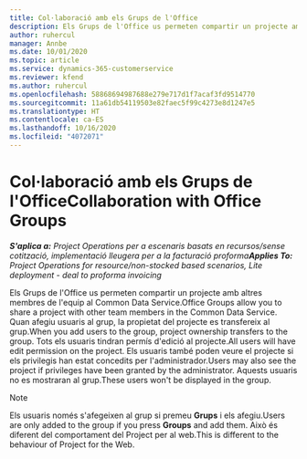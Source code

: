 ```yaml
---
title: Col·laboració amb els Grups de l'Office
description: Els Grups de l'Office us permeten compartir un projecte amb altres membres de l'equip dins del Common Data Service.
author: ruhercul
manager: Annbe
ms.date: 10/01/2020
ms.topic: article
ms.service: dynamics-365-customerservice
ms.reviewer: kfend
ms.author: ruhercul
ms.openlocfilehash: 58868694987688e279e717d1f7acaf3fd9514770
ms.sourcegitcommit: 11a61db54119503e82faec5f99c4273e8d1247e5
ms.translationtype: HT
ms.contentlocale: ca-ES
ms.lasthandoff: 10/16/2020
ms.locfileid: "4072071"
---
```

# <a name="collaboration-with-office-groups"></a><span data-ttu-id="0a4af-103">Col·laboració amb els Grups de l'Office</span><span class="sxs-lookup"><span data-stu-id="0a4af-103">Collaboration with Office Groups</span></span>

<span data-ttu-id="0a4af-104">_**S'aplica a:** Project Operations per a escenaris basats en recursos/sense cotització, implementació lleugera per a la facturació proforma_</span><span class="sxs-lookup"><span data-stu-id="0a4af-104">_**Applies To:** Project Operations for resource/non-stocked based scenarios, Lite deployment - deal to proforma invoicing_</span></span>

<span data-ttu-id="0a4af-105">Els Grups de l'Office us permeten compartir un projecte amb altres membres de l'equip al Common Data Service.</span><span class="sxs-lookup"><span data-stu-id="0a4af-105">Office Groups allow you to share a project with other team members in the Common Data Service.</span></span> <span data-ttu-id="0a4af-106">Quan afegiu usuaris al grup, la propietat del projecte es transfereix al grup.</span><span class="sxs-lookup"><span data-stu-id="0a4af-106">When you add users to the group, project ownership transfers to the group.</span></span> <span data-ttu-id="0a4af-107">Tots els usuaris tindran permís d'edició al projecte.</span><span class="sxs-lookup"><span data-stu-id="0a4af-107">All users will have edit permission on the project.</span></span> <span data-ttu-id="0a4af-108">Els usuaris també poden veure el projecte si els privilegis han estat concedits per l'administrador.</span><span class="sxs-lookup"><span data-stu-id="0a4af-108">Users may also see the project if privileges have been granted by the administrator.</span></span> <span data-ttu-id="0a4af-109">Aquests usuaris no es mostraran al grup.</span><span class="sxs-lookup"><span data-stu-id="0a4af-109">These users won't be displayed in the group.</span></span>

> [!NOTE] 
> <span data-ttu-id="0a4af-110">Els usuaris només s'afegeixen al grup si premeu **Grups** i els afegiu.</span><span class="sxs-lookup"><span data-stu-id="0a4af-110">Users are only added to the group if you press **Groups** and add them.</span></span> <span data-ttu-id="0a4af-111">Això és diferent del comportament del Project per al web.</span><span class="sxs-lookup"><span data-stu-id="0a4af-111">This is different to the behaviour of Project for the Web.</span></span> 

